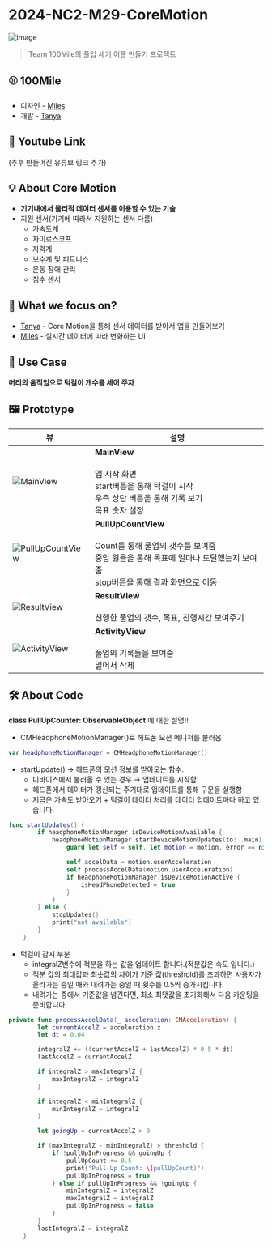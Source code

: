 # 2024-NC2-M29-CoreMotion

![image](https://github.com/DeveloperAcademy-POSTECH/2024-NC2-M29-CoreMotion/assets/63441374/dece1c1e-78f8-40ff-b071-f5206836291a)      
      


> Team 100Mile의 풀업 세기 어플 만들기 프로젝트


## ⚾️ 100Mile      
- 디자인 - [Miles](https://github.com/by-h00n)
- 개발 - [Tanya](https://github.com/seoyounghan)

## 🎥 Youtube Link
(추후 만들어진 유튜브 링크 추가)

## 💡 About Core Motion
- **기기내에서 물리적 데이터 센서를 이용할 수 있는 기술**
- 지원 센서(기기에 따라서 지원하는 센서 다름)
    - 가속도계
    - 자이로스코프
    - 자력계
    - 보수계 및 피트니스
    - 운동 장애 관리
    - 침수 센서

## 🎯 What we focus on?
- [Tanya](https://github.com/seoyounghan) - Core Motion을 통해 센서 데이터를 받아서 앱을 만들어보기
- [Miles](https://github.com/by-h00n) - 실시간 데이터에 따라 변화하는 UI


## 💼 Use Case
**머리의 움직임으로 턱걸이 개수를 세어 주자**


## 🖼️ Prototype

|뷰|설명|
|------|---|
|![MainView](https://github.com/DeveloperAcademy-POSTECH/2024-NC2-M29-CoreMotion/assets/63441374/017033e4-e699-4b2b-98f6-90105e54fc21)|**MainView**<br><br>앱 시작 화면<br>start버튼을 통해 턱걸이 시작<br>우측 상단 버튼을 통해 기록 보기<br>목표 숫자 설정|
|![PullUpCountView](https://github.com/DeveloperAcademy-POSTECH/2024-NC2-M29-CoreMotion/assets/63441374/a587dd04-47e4-4c14-8909-704d2bfa0dca)|**PullUpCountView**<br><br>Count를 통해 풀업의 갯수를 보여줌<br>중앙 원들을 통해 목표에 얼마나 도달했는지 보여줌<br>stop버튼을 통해 결과 화면으로 이동|
|![ResultView](https://github.com/DeveloperAcademy-POSTECH/2024-NC2-M29-CoreMotion/assets/63441374/1ab28e43-9af3-45bf-ab60-149bef04133e)|**ResultView**<br><br>진행한 풀업의 갯수, 목표, 진행시간 보여주기|
|![ActivityView](https://github.com/DeveloperAcademy-POSTECH/2024-NC2-M29-CoreMotion/assets/63441374/0401dab1-da8a-45d6-9ba4-eb72cdb6e07d)|**ActivityView**<br><br>풀업의 기록들을 보여줌<br> 밀어서 삭제|


## 🛠️ About Code
**class PullUpCounter: ObservableObject** 에 대한 설명!!

- CMHeadphoneMotionManager()로 헤드폰 모션 메니저를 불러옴

```swift
var headphoneMotionManager = CMHeadphoneMotionManager()
```

- startUpdate()  → 헤드폰의 모션 정보를 받아오는 함수.
    - 디바이스에서 불러올 수 있는 경우 → 업데이트를 시작함
    - 헤드폰에서 데이터가 갱신되는 주기대로 업데이트를 통해 구문을 실행함
    - 지금은 가속도 받아오기 + 턱걸이 데이터 처리를 데이터 업데이트마다 하고 있습니다.

```swift
func startUpdates() {
        if headphoneMotionManager.isDeviceMotionAvailable {
            headphoneMotionManager.startDeviceMotionUpdates(to: .main) { [weak self] motion, error in
                guard let self = self, let motion = motion, error == nil else { return }

                self.accelData = motion.userAcceleration
                self.processAccelData(motion.userAcceleration)
                if headphoneMotionManager.isDeviceMotionActive {
                    isHeadPhoneDetected = true
                }
            }
        } else {
            stopUpdates()
            print("not available")
        }
    }

```

- 턱걸이 감지 부분
    - integralZ변수에 적분을 하는 값을 업데이트 합니다.(적분값은 속도 입니다.)
    - 적분 값의 최대값과 최솟값의 차이가 기준 값(threshold)를 초과하면 사용자가 올라가는 중일 때와 내려가는 중일 때 횟수를 0.5씩 증가시킵니다.
    - 내려가는 중에서 기준값을 넘긴다면, 최소 최댓값을 초기화해서 다음 카운팅을 준비합니다.

```swift
private func processAccelData(_ acceleration: CMAcceleration) {
        let currentAccelZ = acceleration.z
        let dt = 0.04

        integralZ += ((currentAccelZ + lastAccelZ) * 0.5 * dt)
        lastAccelZ = currentAccelZ

        if integralZ > maxIntegralZ {
            maxIntegralZ = integralZ
        }

        if integralZ < minIntegralZ {
            minIntegralZ = integralZ
        }

        let goingUp = currentAccelZ > 0

        if (maxIntegralZ - minIntegralZ) > threshold {
            if !pullUpInProgress && goingUp {
                pullUpCount += 0.5
                print("Pull-Up Count: \(pullUpCount)")
                pullUpInProgress = true
            } else if pullUpInProgress && !goingUp {
                minIntegralZ = integralZ
                maxIntegralZ = integralZ
                pullUpInProgress = false
            }
        }
        lastIntegralZ = integralZ
    }
```
